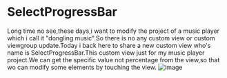 # SelectProgressBar
  Long time no see,these days,i want to modify the project of a music player which i call it "dongling music".So there is no any custom view or custom viewgroup update.Today i back here to share a new custom view who's name is SelectProgressBar.This custom view just for my music player project.We can get the specific value not percentage from the view,so that wo can modify some elements by touching the view.
![image](https://github.com/HudsonAndroid/SelectProgressBar/raw/master/result%20pictures/device-2017-04-11-135114.png)

